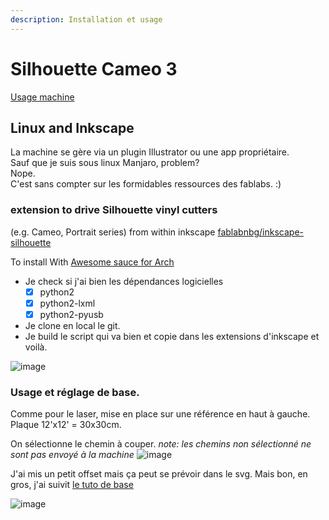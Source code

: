 ```yaml
---
description: Installation et usage
---
```


# Silhouette Cameo 3
[Usage machine](https://www.youtube.com/watch?v=Wa69jf0gaIg)
## Linux and Inkscape
La machine se gère via un plugin Illustrator ou une app propriétaire.  
Sauf que je suis sous linux Manjaro, problem?  
Nope.  
C'est sans compter sur les formidables ressources des fablabs. :)

### extension to drive Silhouette vinyl cutters 
(e.g. Cameo, Portrait series) from within inkscape
[fablabnbg/inkscape-silhouette](https://github.com/fablabnbg/inkscape-silhouette)

To install With [Awesome sauce for Arch ](https://github.com/fablabnbg/inkscape-silhouette#arch-linux)  
- Je check si j'ai bien les dépendances logicielles
  - [x] python2
  - [x] python2-lxml
  - [x] python2-pyusb

- Je clone en local le git.
- Je build le script qui va bien et copie dans les extensions d'inkscape et voilà. 

![image](https://user-images.githubusercontent.com/12049360/77317710-faeb1680-6d0b-11ea-85e9-a195e12508df.png)

### Usage et réglage de base. 
Comme pour le laser, mise en place sur une référence en haut à gauche. 
Plaque 12'x12' = 30x30cm. 

On sélectionne le chemin à couper. _note: les chemins non sélectionné ne sont pas envoyé à la machine_
![image](https://user-images.githubusercontent.com/12049360/77316772-4a304780-6d0a-11ea-8109-ce978833a938.png)

J'ai mis un petit offset mais ça peut se prévoir dans le svg.
Mais bon, en gros, j'ai suivit [le tuto de base](https://github.com/fablabnbg/inkscape-silhouette#usage)

![image](https://user-images.githubusercontent.com/12049360/77316829-646a2580-6d0a-11ea-810d-150991008bf3.png)
